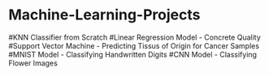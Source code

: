# Machine-Learning-Projects

#KNN Classifier from Scratch
#Linear Regression Model - Concrete Quality
#Support Vector Machine - Predicting Tissus of Origin for Cancer Samples
#MNIST Model - Classifying Handwritten Digits
#CNN Model - Classifying Flower Images
